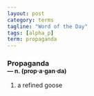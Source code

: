 ```yaml
---
layout: post
category: terms
tagline: "Word of the Day"
tags: [alpha_p]
term: propaganda
---
```


<h3>Propaganda<br/> <small>&mdash; n. (prop<span>&middot;</span>a<span>&middot;</span>gan<span>&middot;</span>da)</small></h3>
<p><ol>
<li>a refined goose</li>
</ol></p>
